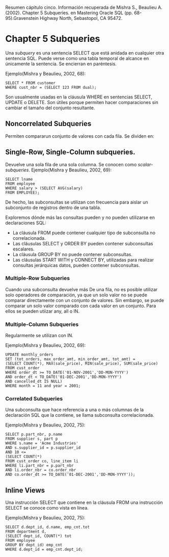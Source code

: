 Resumen cápitulo cinco.
Información recuperada de Mishra S., Beaulieu A. (2002). Chapter 5 Subqueries. en Mastering Oracle SQL (pp. 68-95).Gravenstein Highway North, Sebastopol, CA 95472. 		

# Chapter 5 Subqueries

Una _subquery_ es una sentencia SELECT que está anidada en cualquier otra sentencia SQL.
Puede verse como una tabla temporal de alcance en únicamente la sentencia.
Se encierran en paréntesis.

Ejemplo(Mishra y Beaulieu, 2002, 68):
```
SELECT * FROM customer
WHERE cust_nbr = (SELECT 123 FROM dual);

```

Son usualmente usadas en la cláusula WHERE en sentencias SELECT, UPDATE o  DELETE.
Son útiles porque permiten hacer comparaciones sin cambiar el tamaño del conjunto resultante.

## Noncorrelated Subqueries

Permiten compararun conjunto de valores con cada fila.
Se dividen en:

## Single-Row, Single-Column subqueries.

Devuelve una sola fila de una sola columna. Se conocen como _scalar-subqueries_. 
Ejemplo(Mishra y Beaulieu, 2002, 69):
```
SELECT lname
FROM employee
WHERE salary > (SELECT AVG(salary)
FROM EMPLOYEE);

```

De hecho, las subconsultas se utilizan con frecuencia para aislar un subconjunto de registros dentro de una tabla.

Exploremos dónde más las consultas pueden y no pueden utilizarse en declaraciones SQL:
* La cláusula FROM puede contener cualquier tipo de subconsulta no correlacionada.
* Las cláusulas SELECT y ORDER BY pueden contener subconsultas escalares.
* La cláusula GROUP BY no puede contener subconsultas.
* Las cláusulas START WITH y CONNECT BY, utilizadas para realizar consultas jerárquicas
datos, pueden contener subconsultas.

### Multiple-Row Subqueries

Cuando una subconsulta devuelve más De una fila, no es posible utilizar solo operadores de comparación, ya que un solo valor no se puede comparar directamente con un conjunto de valores. Sin embargo, se puede comparar un solo valor comparado con cada valor en un conjunto. Para ellos se pueden utiizar any, all o IN.


### Multiple-Column Subqueries

Regularmente se utilizan con IN. 

Ejemplo(Mishra y Beaulieu, 2002, 69):
```
UPDATE monthly_orders
SET (tot_orders, max_order_amt, min_order_amt, tot_amt) =
(SELECT COUNT(*), MAX(sale_price), MIN(sale_price), SUM(sale_price)
FROM cust_order
WHERE order_dt >= TO_DATE('01-NOV-2001','DD-MON-YYYY')
AND order_dt < TO_DATE('01-DEC-2001','DD-MON-YYYY')
AND cancelled_dt IS NULL)
WHERE month = 11 and year = 2001;

```

### Correlated Subqueries

Una subconsulta que hace referencia a una o más columnas de la declaración SQL que la contiene, se llama subconsulta correlacionada.

Ejemplo(Mishra y Beaulieu, 2002, 75):
```
SELECT p.part_nbr, p.name
FROM supplier s, part p
WHERE s.name = 'Acme Industries'
AND s.supplier_id = p.supplier_id
AND 10 <=
(SELECT COUNT(*)
FROM cust_order co, line_item li
WHERE li.part_nbr = p.part_nbr
AND li.order_nbr = co.order_nbr
AND co.order_dt >= TO_DATE('01-DEC-2001','DD-MON-YYYY'));
```



## Inline Views

Una instrucción SELECT que contiene en la cláusula FROM una instrucción SELECT  se conoce como vista en línea.

Ejemplo(Mishra y Beaulieu, 2002, 75):
```
SELECT d.dept_id, d.name, emp_cnt.tot
FROM department d,
(SELECT dept_id, COUNT(*) tot
FROM employee
GROUP BY dept_id) emp_cnt
WHERE d.dept_id = emp_cnt.dept_id;
```









